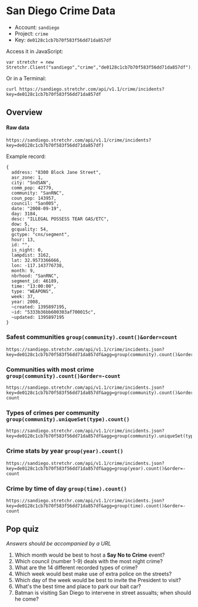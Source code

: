 San Diego Crime Data
========

  * Account: `sandiego`
  * Project: `crime`
  * Key: `de0128c1cb7b70f583f56dd71da857df`

Access it in JavaScript:

```
var stretchr = new Stretchr.Client("sandiego","crime","de0128c1cb7b70f583f56dd71da857df");
```

Or in a Terminal:

```
curl https://sandiego.stretchr.com/api/v1.1/crime/incidents?key=de0128c1cb7b70f583f56dd71da857df
```

## Overview

#### Raw data

    https://sandiego.stretchr.com/api/v1.1/crime/incidents?key=de0128c1cb7b70f583f56dd71da857df)

Example record:

```
{
  address: "8300 Block Jane Street",
  asr_zone: 1,
  city: "SndSAN",
  comm_pop: 42779,
  community: "SanRNC",
  coun_pop: 143957,
  council: "San005",
  date: "2008-09-19",
  day: 3184,
  desc: "ILLEGAL POSSESS TEAR GAS/ETC",
  dow: 5,
  gcquality: 54,
  gctype: "cns/segment",
  hour: 13,
  id: "",
  is_night: 0,
  lampdist: 3162,
  lat: 32.9573366666,
  lon: -117.143776738,
  month: 9,
  nbrhood: "SanRNC",
  segment_id: 46189,
  time: "13:00:00",
  type: "WEAPONS",
  week: 37,
  year: 2008,
  ~created: 1395897195,
  ~id: "5333b36bb600303af700015c",
  ~updated: 1395897195
}
```

### Safest communities `group(community).count()&order=count`

    https://sandiego.stretchr.com/api/v1.1/crime/incidents.json?key=de0128c1cb7b70f583f56dd71da857df&agg=group(community).count()&order=count

### Communities with most crime `group(community).count()&order=-count`

    https://sandiego.stretchr.com/api/v1.1/crime/incidents.json?key=de0128c1cb7b70f583f56dd71da857df&agg=group(community).count()&order=-count

### Types of crimes per community `group(community).uniqueSet(type).count()`

    https://sandiego.stretchr.com/api/v1.1/crime/incidents.json?key=de0128c1cb7b70f583f56dd71da857df&agg=group(community).uniqueSet(type).count()&order=count

### Crime stats by year `group(year).count()`

    https://sandiego.stretchr.com/api/v1.1/crime/incidents.json?key=de0128c1cb7b70f583f56dd71da857df&agg=group(year).count()&order=-count

### Crime by time of day `group(time).count()`

    https://sandiego.stretchr.com/api/v1.1/crime/incidents.json?key=de0128c1cb7b70f583f56dd71da857df&agg=group(time).count()&order=-count
    
## Pop quiz

_Answers should be accompanied by a URL_

  1. Which month would be best to host a **Say No to Crime** event?
  1. Which council (number 1-9) deals with the most night crime?
  1. What are the 14 different recorded types of crime?
  1. Which week would best make use of extra police on the streets?
  1. Which day of the week would be best to invite the President to visit?
  1. What's the best time and place to park our bait car?
  1. Batman is visiting San Diego to intervene in street assualts; when should he come?
  